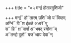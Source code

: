 +++
title = "०५ मन्द्रं होतारमुशिजो"

+++
मन्द्रं᳓ हो᳓तारम् उशि᳓जो य᳓विष्ठम्  
अग्निं᳓ वि᳓श ईळते अध्वरे᳓षु  
स᳓ हि᳓ क्ष᳓पावाँ अ᳓भवद् रयीणा᳓म्  
अ᳓तन्द्रो दूतो᳓ यज᳓थाय देवा᳓न्